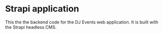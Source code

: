 # Strapi application

This the the backend code for the DJ Events web application. It is built with the Strapi headless CMS.
